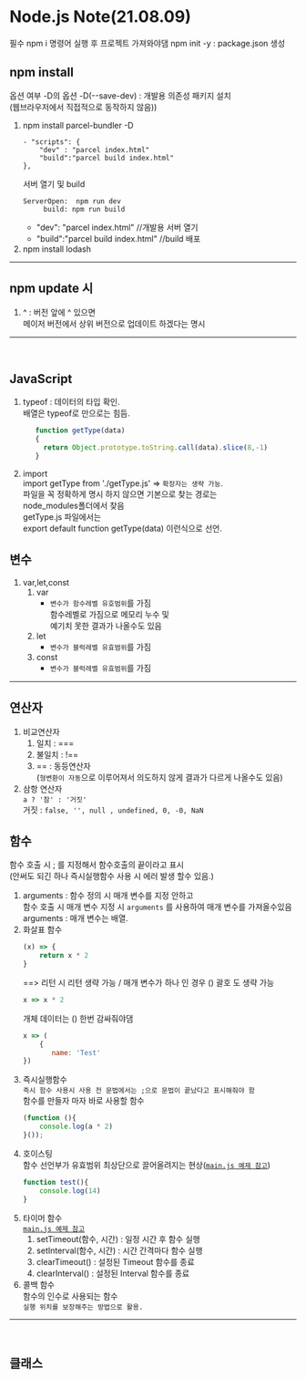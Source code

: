 # Node.js Note(21.08.09)
필수 npm i 명령어 실행 후 프로젝트 가져와야댐
npm init -y : package.json 생성

## npm install
옵션 여부 -D의 옵션 
-D(--save-dev) : 개발용 의존성 패키지 설치  
(웹브라우저에서 직접적으로 동작하지 않음))  
1. npm install parcel-bundler -D
    ```javascripts
    - "scripts": {
        "dev" : "parcel index.html"
        "build":"parcel build index.html"
    },
    ```
    서버 열기 및 build
    ```
    ServerOpen:  npm run dev
         build: npm run build
    ```
    - "dev": "parcel index.html" //개발용 서버 열기
    - "build":"parcel build index.html" //build 배포
1. npm install lodash
---
## npm update 시 
1. ^ : 버전 앞에 ^ 있으면  
메이저 버전에서 상위 버전으로 업데이트 하겠다는 명시
---

</br>

## JavaScript
1. typeof : 데이터의 타입 확인.  
배열은 typeof로 만으로는 힘듬.
   ```javascript
      function getType(data)
      {
        return Object.prototype.toString.call(data).slice(8,-1)
      }
   ```
1. import  
import getType from './getType.js' => `확장자는 생략 가능`.  
파일을 꼭 정확하게 명시 하지 않으면 기본으로 찾는 경로는  
node_modules폴더에서 찾음  
getType.js 파일에서는  
export default function getType(data) 이런식으로 선언.

## 변수
1. var,let,const
    1. var  
        - `변수가 함수레벨 유호범위`를 가짐  
        함수레벨로 가짐으로 메모리 누수 및  
        예기치 못한 결과가 나올수도 있음
    1. let
        - `변수가 블럭레벨 유효범위`를 가짐
    1. const
        - `변수가 블럭레벨 유효범위`를 가짐
---
## 연산자
1. 비교연산자  
    1. 일치 : ===
    1. 불일치 : !==
    1. == : 동등연산자  
    (`형변환이 자동`으로 이루어져서 의도하지 않게 결과가 다르게 나올수도 있음) 
1. 삼항 연산자  
`a ? '참' : '거짓'`  
거짓 : `false, '', null , undefined, 0, -0, NaN` 

## 함수
함수 호출 시 ; 를 지정해서 함수호출의 끝이라고 표시  
(안써도 되긴 하나 즉시실행함수 사용 시 에러 발생 할수 있음.)
1. arguments : 함수 정의 시 매개 변수를 지정 안하고  
함수 호출 시 매개 변수 지정 시 `arguments` 를 사용하여 매개 변수를 가져올수있음  
arguments : 매개 변수는 배열.  
1. 화살표 함수  
    ```javascript
    (x) => { 
        return x * 2 
    }
    ```
    ==> 리턴 시 리턴 생략 가능 / 매개 변수가 하나 인 경우 () 괄호 도 생략 가능  
    ```javascript
    x => x * 2
    ```
    개체 데이터는 () 한번 감싸줘야댐
    ```javascript
    x => (
        {       
           name: 'Test' 
    })
    ```
1. 즉시실행함수  
`즉시 함수 사용시 사용 전 문법에서는 ;으로 문법이 끝났다고 표시해줘야 함`  
함수를 만들자 마자 바로 사용할 함수  
    ```javascript
    (function (){
        console.log(a * 2)
    }());
    ```
1. 호이스팅  
함수 선언부가 유효범위 최상단으로 끌어올려지는 현상(<a href="https://github.com/backSeungWook/nodeNote/blob/master/main.js">`main.js 예제 참고`</a>)
    ```javascript
    function test(){
        console.log(14)
    }   
    ```
1. 타이머 함수  
<a href="https://github.com/backSeungWook/nodeNote/blob/master/main.js">`main.js 예제 참고`</a>
    1. setTimeout(함수, 시간) : 일정 시간 후 함수 실행
    1. setInterval(함수, 시간) : 시간 간격마다 함수 실행
    1. clearTimeout() : 설정된 Timeout 함수를 종료
    1. clearInterval() : 설정된 Interval 함수를 종료
1. 콜백 함수  
함수의 인수로 사용되는 함수  
`실행 위치를 보장해주는 방법으로 활용.`
--- 

</br>

## 클래스
